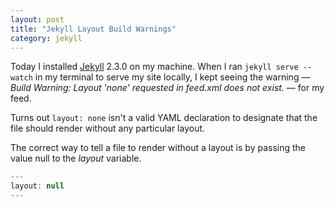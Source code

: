 ```yaml
---
layout: post
title: "Jekyll Layout Build Warnings"
category: jekyll
---
```


Today I installed <a href="http://jekyllrb.com/" target="_blank">Jekyll</a> 2.3.0 on my machine. When I ran `jekyll serve --watch` in my terminal to serve my site locally, I kept seeing the warning &mdash; _Build Warning: Layout 'none' requested in feed.xml does not exist._ &mdash; for my feed.

Turns out `layout: none` isn't a valid YAML declaration to designate that the file should render without any particular layout.

The correct way to tell a file to render without a layout is by passing the value null to the _layout_ variable.

```javascript
---
layout: null
---
```
